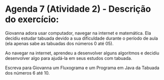 # Agenda 7 (Atividade 2) - Descrição do exercício: 

Giovanna adora usar computador, navegar na internet e matemática. Ela decidiu estudar tabuada devido a sua dificuldade durante o período de aula (ela apenas sabe as tabuadas dos números 0 até 05).

Ao navegar na internet, aprendeu a desenvolver alguns algoritmos e decidiu desenvolver algo para ajudá-la em seus estudos com tabuada.

Escreva para Giovanna um Fluxograma e um Programa em Java da Tabuada dos números 6 até 10.
